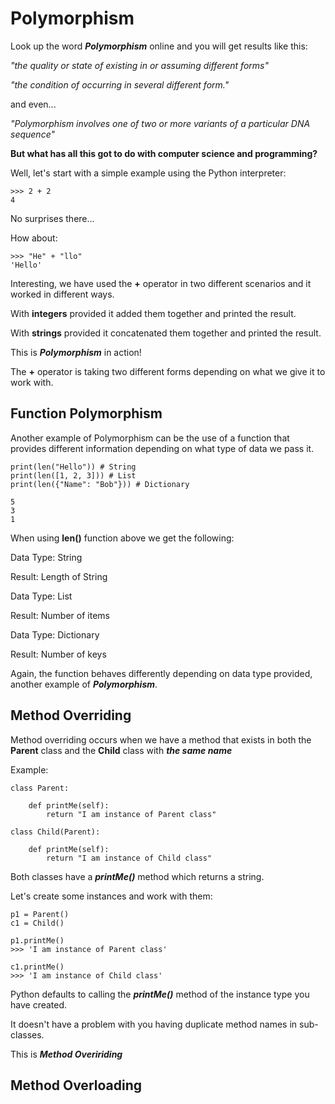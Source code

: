 # Polymorphism
Look up the word ***Polymorphism*** online and you will get results like this:

*"the quality or state of existing in or assuming different forms"*

*"the condition of occurring in several different form."*

and even...

*"Polymorphism involves one of two or more variants of a particular DNA sequence"*

**But what has all this got to do with computer science and programming?**

Well, let's start with a simple example using the Python interpreter:

```
>>> 2 + 2
4
```
No surprises there...

How about:

```
>>> "He" + "llo"
'Hello'
```
Interesting, we have used the **+** operator in two different scenarios and it worked in different ways. 

With **integers** provided it added them together and printed the result.

With **strings** provided it concatenated them together and printed the result.

This is ***Polymorphism*** in action!

The **+** operator is taking two different forms depending on what we give it to work with.


## Function Polymorphism
Another example of Polymorphism can be the use of a function that provides different information depending on what type of data we pass it.

```
print(len("Hello")) # String
print(len([1, 2, 3])) # List
print(len({"Name": "Bob"})) # Dictionary

5
3
1
```
When using **len()** function above we get the following:

Data Type: String

Result: Length of String

Data Type: List

Result: Number of items

Data Type: Dictionary

Result: Number of keys

Again, the function behaves differently depending on data type provided, another example of ***Polymorphism***.


## Method Overriding
Method overriding occurs when we have a method that exists in both the **Parent** class and the **Child** class with ***the same name***

Example:
```
class Parent:
    
    def printMe(self):
        return "I am instance of Parent class"

class Child(Parent):

    def printMe(self):
        return "I am instance of Child class"
```
Both classes have a ***printMe()*** method which returns a string.

Let's create some instances and work with them:

```
p1 = Parent()
c1 = Child()

p1.printMe()
>>> 'I am instance of Parent class'

c1.printMe()
>>> 'I am instance of Child class'
```

Python defaults to calling the ***printMe()*** method of the instance type you have created.

It doesn't have a problem with you having duplicate method names in sub-classes.

This is ***Method Oveririding***

## Method Overloading
